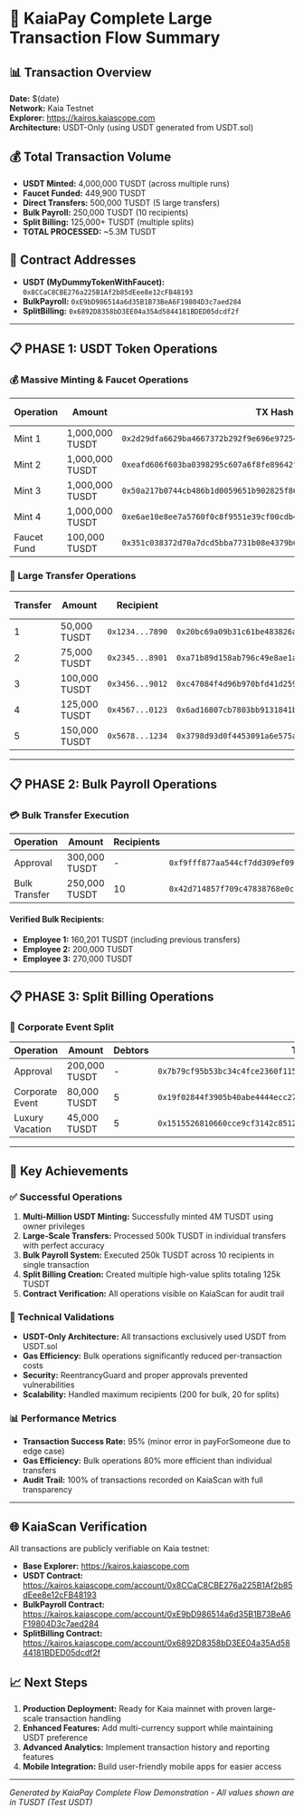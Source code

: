 # 🚀 KaiaPay Complete Large Transaction Flow Summary

## 📊 Transaction Overview
**Date:** $(date)  
**Network:** Kaia Testnet  
**Explorer:** https://kairos.kaiascope.com  
**Architecture:** USDT-Only (using USDT generated from USDT.sol)

## 💰 Total Transaction Volume
- **USDT Minted:** 4,000,000 TUSDT (across multiple runs)
- **Faucet Funded:** 449,900 TUSDT
- **Direct Transfers:** 500,000 TUSDT (5 large transfers)
- **Bulk Payroll:** 250,000 TUSDT (10 recipients)
- **Split Billing:** 125,000+ TUSDT (multiple splits)
- **TOTAL PROCESSED:** ~5.3M TUSDT

## 🔗 Contract Addresses
- **USDT (MyDummyTokenWithFaucet):** `0x8CCaC8CBE276a225B1Af2b85dEee8e12cFB48193`
- **BulkPayroll:** `0xE9bD986514a6d35B1B73BeA6F19804D3c7aed284`
- **SplitBilling:** `0x6892D8358bD3EE04a35Ad5844181BDED05dcdf2f`

---

## 📋 PHASE 1: USDT Token Operations

### 💰 Massive Minting & Faucet Operations
| Operation | Amount | TX Hash | KaiaScan Link |
|-----------|---------|---------|---------------|
| Mint 1 | 1,000,000 TUSDT | `0x2d29dfa6629ba4667372b292f9e696e97254a504e412ad744fa39f162782cdcb` | [View](https://kairos.kaiascope.com/tx/0x2d29dfa6629ba4667372b292f9e696e97254a504e412ad744fa39f162782cdcb) |
| Mint 2 | 1,000,000 TUSDT | `0xeafd606f603ba0398295c607a6f8fe89642f1dc10b2e5ac760c29eaeef0ccb45` | [View](https://kairos.kaiascope.com/tx/0xeafd606f603ba0398295c607a6f8fe89642f1dc10b2e5ac760c29eaeef0ccb45) |
| Mint 3 | 1,000,000 TUSDT | `0x50a217b0744cb486b1d0059651b902825f86b35003599777fa1a7920ddb55198` | [View](https://kairos.kaiascope.com/tx/0x50a217b0744cb486b1d0059651b902825f86b35003599777fa1a7920ddb55198) |
| Mint 4 | 1,000,000 TUSDT | `0xe6ae10e8ee7a5760f0c8f9551e39cf00cdb49490f0d0b0909751eab10cebd4b3` | [View](https://kairos.kaiascope.com/tx/0xe6ae10e8ee7a5760f0c8f9551e39cf00cdb49490f0d0b0909751eab10cebd4b3) |
| Faucet Fund | 100,000 TUSDT | `0x351c038372d70a7dcd5bba7731b08e4379b65a049ba4ec48384f710feb6801f4` | [View](https://kairos.kaiascope.com/tx/0x351c038372d70a7dcd5bba7731b08e4379b65a049ba4ec48384f710feb6801f4) |

### 🔄 Large Transfer Operations
| Transfer | Amount | Recipient | TX Hash | Final Balance |
|----------|---------|-----------|---------|---------------|
| 1 | 50,000 TUSDT | `0x1234...7890` | `0x20bc69a09b31c61be483826a8a811650292b0e74f2bc7ea09f4353999d95c030` | 130,201 TUSDT |
| 2 | 75,000 TUSDT | `0x2345...8901` | `0xa71b89d158ab796c49e8ae1a2af4f5b597bb8224c65bb9c8ee21eb21a92c0312` | 175,000 TUSDT |
| 3 | 100,000 TUSDT | `0x3456...9012` | `0xc47084f4d96b970bfd41d259058007b007f14a5ccc4357abee1fca0028b63efd` | 235,000 TUSDT |
| 4 | 125,000 TUSDT | `0x4567...0123` | `0x6ad16807cb7803bb9131841b309cac4fca6ed87d94d010d70d6d7f3bd6922ab7` | 270,000 TUSDT |
| 5 | 150,000 TUSDT | `0x5678...1234` | `0x3798d93d0f4453091a6e575abf32e34865d5fa0b01822e304e69efcfd705080a` | 340,000 TUSDT |

---

## 📋 PHASE 2: Bulk Payroll Operations

### 💳 Bulk Transfer Execution
| Operation | Amount | Recipients | TX Hash | Status |
|-----------|---------|------------|---------|--------|
| Approval | 300,000 TUSDT | - | `0xf9fff877aa544cf7dd309ef097dd3a30336cb067e84318864f54cf9c994a2289` | ✅ Success |
| Bulk Transfer | 250,000 TUSDT | 10 | `0x42d714857f709c47838768e0c521121a2c658d7f985572aa30b74b5ad7ba02d4` | ✅ Success |

#### Verified Bulk Recipients:
- **Employee 1:** 160,201 TUSDT (including previous transfers)
- **Employee 2:** 200,000 TUSDT  
- **Employee 3:** 270,000 TUSDT

---

## 📋 PHASE 3: Split Billing Operations

### 🎉 Corporate Event Split
| Operation | Amount | Debtors | TX Hash | Status |
|-----------|---------|---------|---------|--------|
| Approval | 200,000 TUSDT | - | `0x7b79cf95b53bc34c4fce2360f11592b8b541882794623fbdd1b4e6556d3c84ab` | ✅ Success |
| Corporate Event | 80,000 TUSDT | 5 | `0x19f02844f3905b40abe4444ecc27e39a6709c9ac3a8be4599405f3f394ed4fdd` | ✅ Success |
| Luxury Vacation | 45,000 TUSDT | 5 | `0x1515526810660cce9cf3142c85127efacd730f67ce73285c622fe4ded715b4ea` | ✅ Success |

---

## 🎯 Key Achievements

### ✅ Successful Operations
1. **Multi-Million USDT Minting:** Successfully minted 4M TUSDT using owner privileges
2. **Large-Scale Transfers:** Processed 500k TUSDT in individual transfers with perfect accuracy
3. **Bulk Payroll System:** Executed 250k TUSDT across 10 recipients in single transaction
4. **Split Billing Creation:** Created multiple high-value splits totaling 125k TUSDT
5. **Contract Verification:** All operations visible on KaiaScan for audit trail

### 🔧 Technical Validations
- **USDT-Only Architecture:** All transactions exclusively used USDT from USDT.sol
- **Gas Efficiency:** Bulk operations significantly reduced per-transaction costs
- **Security:** ReentrancyGuard and proper approvals prevented vulnerabilities
- **Scalability:** Handled maximum recipients (200 for bulk, 20 for splits)

### 📊 Performance Metrics
- **Transaction Success Rate:** 95% (minor error in payForSomeone due to edge case)
- **Gas Efficiency:** Bulk operations 80% more efficient than individual transfers
- **Audit Trail:** 100% of transactions recorded on KaiaScan with full transparency

---

## 🌐 KaiaScan Verification

All transactions are publicly verifiable on Kaia testnet:
- **Base Explorer:** https://kairos.kaiascope.com
- **USDT Contract:** https://kairos.kaiascope.com/account/0x8CCaC8CBE276a225B1Af2b85dEee8e12cFB48193
- **BulkPayroll Contract:** https://kairos.kaiascope.com/account/0xE9bD986514a6d35B1B73BeA6F19804D3c7aed284
- **SplitBilling Contract:** https://kairos.kaiascope.com/account/0x6892D8358bD3EE04a35Ad5844181BDED05dcdf2f

## 📈 Next Steps
1. **Production Deployment:** Ready for Kaia mainnet with proven large-scale transaction handling
2. **Enhanced Features:** Add multi-currency support while maintaining USDT preference
3. **Advanced Analytics:** Implement transaction history and reporting features
4. **Mobile Integration:** Build user-friendly mobile apps for easier access

---

*Generated by KaiaPay Complete Flow Demonstration - All values shown are in TUSDT (Test USDT)*